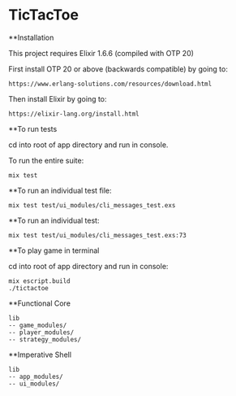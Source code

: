 # TicTacToe

**Installation  

This project requires Elixir 1.6.6 (compiled with OTP 20)  

First install OTP 20 or above (backwards compatible) by going to:  
```
https://www.erlang-solutions.com/resources/download.html
```

Then install Elixir by going to: 
```
https://elixir-lang.org/install.html
```

**To run tests

cd into root of app directory and run in console.

To run the entire suite:

```
mix test 
```

**To run an individual test file:
```
mix test test/ui_modules/cli_messages_test.exs 
```

**To run an individual test:
```
mix test test/ui_modules/cli_messages_test.exs:73 
```  
**To play game in terminal

cd into root of app directory and run in console:  

```
mix escript.build   
./tictactoe  
```


**Functional Core

```
lib
-- game_modules/  
-- player_modules/  
-- strategy_modules/  
```

**Imperative Shell
```
lib
-- app_modules/  
-- ui_modules/  
```
